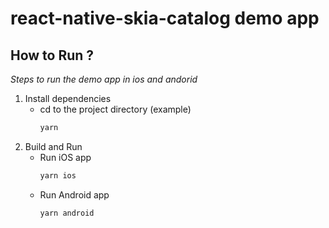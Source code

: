 # react-native-skia-catalog demo app
## How to Run ?

_Steps to run the demo app in ios and andorid_

1. Install dependencies
    * cd to the project directory (example)
      ```bash 
      yarn
      ```
2. Build and Run
    * Run iOS app
        ```bash 
        yarn ios
        ```
    * Run Android app
      ```bash 
      yarn android
      ```